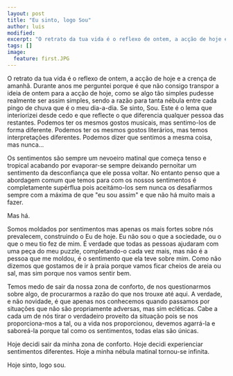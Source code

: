 ```yaml
---
layout: post
title: "Eu sinto, logo Sou"
author: luis
modified:
excerpt: "O retrato da tua vida é o reflexo de ontem, a acção de hoje e a crença de amanhã."
tags: []
image:
  feature: first.JPG
---
```


O retrato da tua vida é o reflexo de ontem, a acção de hoje e a crença de amanhã. Durante anos me perguntei porque é que não consigo transpor a ideia de ontem para a acção de hoje, como se algo tão simples pudesse realmente ser assim simples, sendo a razão para tanta nébula entre cada pingo de chuva que é o meu dia-a-dia. Se sinto, Sou. Este é o lema que interiorizei desde cedo e que reflecte o que diferencia qualquer pessoa das restantes. Podemos ter os mesmos gostos musicais, mas sentimo-los de forma diferente. Podemos ter os mesmos gostos literários, mas temos interpretações diferentes. Podemos dizer que sentimos a mesma coisa, mas nunca...


Os sentimentos são sempre um nevoeiro matinal que começa tenso e tropical acabando por evaporar-se sempre deixando pernoitar um sentimento da desconfiança que ele possa voltar. No entanto penso que a abordagem comum que temos para com os nossos sentimentos é completamente supérflua pois aceitámo-los sem nunca os desafiarmos sempre com a máxima de que "eu sou assim" e que não há muito mais a fazer.

Mas há.

Somos moldados por sentimentos mas apenas os mais fortes sobre nós prevalecem, construindo o Eu de hoje. Eu não sou o que a sociedade, ou o que o meu tio fez de mim. É verdade que todas as pessoas ajudaram com uma peça do meu puzzle, completando-o cada vez mais, mas não é a pessoa que me moldou, é o sentimento que ela teve sobre mim. Como não dizemos que gostamos de ir à praia porque vamos ficar cheios de areia ou sal, mas sim porque nos vamos sentir bem.


Temos medo de sair da nossa zona de conforto, de nos questionarmos sobre algo, de procurarmos a razão do que nos trouxe até aqui. A verdade, e não novidade, é que apenas nos conhecemos quando passamos por situações que não são propriamente adversas, mas sim ecléticas. Cabe a cada um de nós tirar o verdadeiro proveito da situação pois se nos proporciona-mos a tal, ou a vida nos proporcionou, devemos agarrá-la e saboreá-la porque tal como os sentimentos, todas elas são únicas.


Hoje decidi sair da minha zona de conforto. Hoje decidi experienciar sentimentos diferentes. Hoje a minha nébula matinal tornou-se infinita.


Hoje sinto, logo sou.